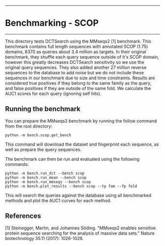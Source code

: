 **************************************************************************************************************
# Benchmarking - SCOP
**************************************************************************************************************

This directory tests DCTSearch using the MMseqs2 [1] benchmark. This benchmark contains full length sequences with annotated SCOP (1.75) domains, 6370 as queries about 3.4 million as targets. In their original benchmark, they shuffle each query sequence outside of it's SCOP domain, however this greatly decreases DCTSearch sensitivity so we use the original query sequences. They also added another 27 million reverse sequences to the database to add noise but we do not include these sequences in our benchmark due to size and time constraints. Results are considered true positives if they belong to the same family as the query, and false positives if they are outside of the same fold. We calculate the AUC1 scores for each query (ignoring self hits).

## Running the benchmark
You can prepare the MMseqs2 benchmark by running the follow command from the root directory:

```
python -m bench.scop.get_bench
```

This command will download the dataset and fingerprint each sequence, as well as prepare the query sequences.

The benchmark can then be run and evaluated using the following commands:

```
python -m bench.run_dct --bench scop
python -m bench.run_mean --bench scop
python -m bench.run_mmseqs --bench scop
python -m bench.plot_results --bench scop --tp fam --fp fold
```

This will search the queries against the database using all benchmarked methods and plot the AUC1 curves for each method.


## References

[1] Steinegger, Martin, and Johannes Söding. "MMseqs2 enables sensitive protein sequence searching for the analysis of massive data sets." Nature biotechnology 35.11 (2017): 1026-1028.
